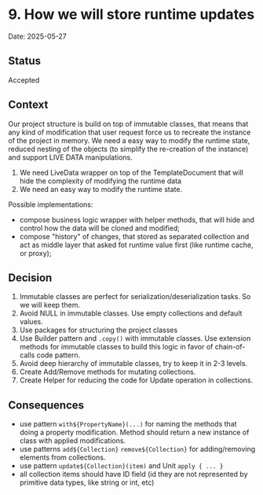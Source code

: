 # 9. How we will store runtime updates

Date: 2025-05-27

## Status

Accepted

## Context

Our project structure is build on top of immutable classes, that means that any kind of modification
that user request force us to recreate the instance of the project in memory. We need a easy way to
modify the runtime state, reduced nesting of the objects (to simplify the re-creation of the instance)
and support LIVE DATA manipulations.

1. We need LiveData wrapper on top of the TemplateDocument that will hide the complexity of modifying the runtime data
2. We need an easy way to modify the runtime state.

Possible implementations:
- compose business logic wrapper with helper methods, that will hide and control how the data will be cloned and modified;
- compose "history" of changes, that stored as separated collection and act as middle layer that asked fot runtime value first (like runtime cache, or proxy);

## Decision

1. Immutable classes are perfect for serialization/deserialization tasks. So we will keep them.
2. Avoid NULL in immutable classes. Use empty collections and default values.
3. Use packages for structuring the project classes
4. Use Builder pattern and `.copy()` with immutable classes. Use extension methods for immutable classes to build this logic in favor of chain-of-calls code pattern.
5. Avoid deep hierarchy of immutable classes, try to keep it in 2-3 levels. 
6. Create Add/Remove methods for mutating collections.
7. Create Helper for reducing the code for Update operation in collections.

## Consequences

- use pattern `with${PropertyName}(...)` for naming the methods that doing a property modification. Method should return a new instance of class with applied modifications.
- use patterns `add${Collection}` `remove${Collection}` for adding/removing elements from collections.
- use pattern `update${Collection}(item)` and Unit `apply { ... }`
- all collection items should have ID field (id they are not represented by primitive data types, like string or int, etc)